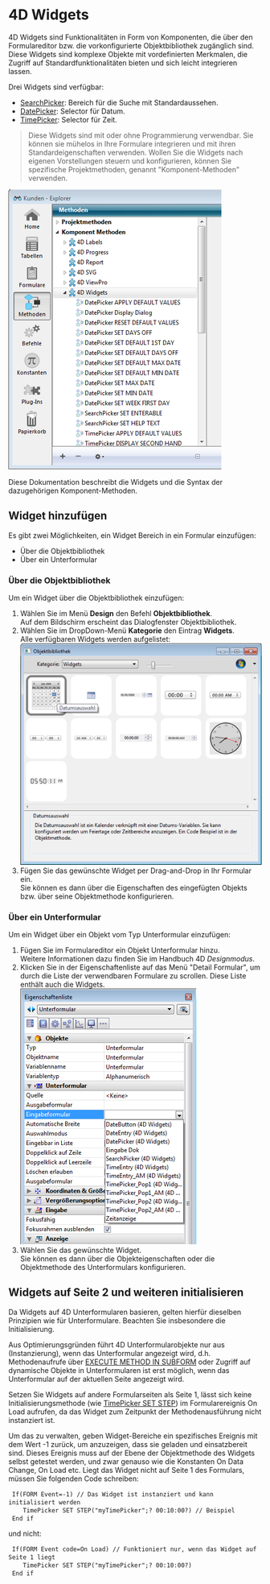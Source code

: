 # 4D Widgets

4D Widgets sind Funktionalitäten in Form von Komponenten, die über den Formulareditor bzw. die vorkonfigurierte Objektbibliothek zugänglich sind. Diese Widgets sind komplexe Objekte mit vordefinierten Merkmalen, die Zugriff auf Standardfunktionalitäten bieten und sich leicht integrieren lassen.

Drei Widgets sind verfügbar:

- [SearchPicker](Documentation/SearchPicker.de.md): Bereich für die Suche mit Standardaussehen.
- [DatePicker](Documentation/DatePicker.de.md): Selector für Datum.
- [TimePicker](Documentation/TimePicker.de.md): Selector für Zeit.

 > Diese Widgets sind mit oder ohne Programmierung verwendbar. Sie können sie mühelos in Ihre Formulare integrieren und mit ihren Standardeigenschaften verwenden.
 > Wollen Sie die Widgets nach eigenen Vorstellungen steuern und konfigurieren, können Sie spezifische Projektmethoden, genannt "Komponent-Methoden" verwenden.

![](Documentation/images/pict307590.de.png)

Diese Dokumentation beschreibt die Widgets und die Syntax der dazugehörigen Komponent-Methoden.

## Widget hinzufügen

Es gibt zwei Möglichkeiten, ein Widget Bereich in ein Formular einzufügen:

- Über die Objektbibliothek
- Über ein Unterformular

### Über die Objektbibliothek

Um ein Widget über die Objektbibliothek einzufügen:

1. Wählen Sie im Menü **Design** den Befehl **Objektbibliothek**.  
    Auf dem Bildschirm erscheint das Dialogfenster Objektbibliothek.
2. Wählen Sie im DropDown-Menü **Kategorie** den Eintrag **Widgets**.  
    Alle verfügbaren Widgets werden aufgelistet:  
    ![](Documentation/images/pict307739.de.png)
3. Fügen Sie das gewünschte Widget per Drag-and-Drop in Ihr Formular ein.  
    Sie können es dann über die Eigenschaften des eingefügten Objekts bzw. über seine Objektmethode konfigurieren.

### Über ein Unterformular

Um ein Widget über ein Objekt vom Typ Unterformular einzufügen:

1. Fügen Sie im Formulareditor ein Objekt Unterformular hinzu.  
    Weitere Informationen dazu finden Sie im Handbuch 4D _Designmodus_.
2. Klicken Sie in der Eigenschaftenliste auf das Menü "Detail Formular", um durch die Liste der verwendbaren Formulare zu scrollen. Diese Liste enthält auch die Widgets.  
    ![](Documentation/images/pict307757.de.png)
3. Wählen Sie das gewünschte Widget.  
    Sie können es dann über die Objekteigenschaften oder die Objektmethode des Unterformulars konfigurieren.

## Widgets auf Seite 2 und weiteren initialisieren

Da Widgets auf 4D Unterformularen basieren, gelten hierfür dieselben Prinzipien wie für Unterformulare. Beachten Sie insbesondere die Initialisierung.

Aus Optimierungsgründen führt 4D Unterformularobjekte nur aus (Instanzierung), wenn das Unterformular angezeigt wird, d.h. Methodenaufrufe über [EXECUTE METHOD IN SUBFORM](https://developer.4d.com/docs/FormObjects/subformOverview/#execute-method-in-subform-command) oder Zugriff auf dynamische Objekte in Unterformularen ist erst möglich, wenn das Unterformular auf der aktuellen Seite angezeigt wird.

Setzen Sie Widgets auf andere Formularseiten als Seite 1, lässt sich keine Initialisierungsmethode (wie [TimePicker SET STEP](Documentation/Methods/TimePicker%20SET%20STEP.de.md)) im Formularereignis On Load aufrufen, da das Widget zum Zeitpunkt der Methodenausführung nicht instanziert ist.

Um das zu verwalten, geben Widget-Bereiche ein spezifisches Ereignis mit dem Wert -1 zurück, um anzuzeigen, dass sie geladen und einsatzbereit sind. Dieses Ereignis muss auf der Ebene der Objektmethode des Widgets selbst getestet werden, und zwar genauso wie die Konstanten On Data Change, On Load etc. Liegt das Widget nicht auf Seite 1 des Formulars, müssen Sie folgenden Code schreiben:

```4d
 If(FORM Event=-1) // Das Widget ist instanziert und kann initialisiert werden  
    TimePicker SET STEP("myTimePicker";? 00:10:00?) // Beispiel  
 End if
```

und nicht:

```4d
 If(FORM Event code=On Load) // Funktioniert nur, wenn das Widget auf Seite 1 liegt  
    TimePicker SET STEP("myTimePicker";? 00:10:00?)  
 End if
```
